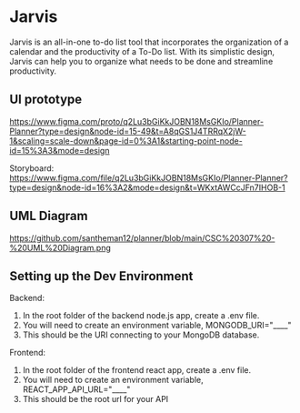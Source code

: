 # Jarvis

Jarvis is an all-in-one to-do list tool that incorporates the organization of a calendar and the productivity of a To-Do list. With its simplistic design, Jarvis can help you to organize what needs to be done and streamline productivity.

## UI prototype
https://www.figma.com/proto/q2Lu3bGiKkJOBN18MsGKIo/Planner-Planner?type=design&node-id=15-49&t=A8qGS1J4TRRqX2jW-1&scaling=scale-down&page-id=0%3A1&starting-point-node-id=15%3A3&mode=design 

Storyboard: https://www.figma.com/file/q2Lu3bGiKkJOBN18MsGKIo/Planner-Planner?type=design&node-id=16%3A2&mode=design&t=WKxtAWCcJFn7IHOB-1

## UML Diagram
https://github.com/santheman12/planner/blob/main/CSC%20307%20-%20UML%20Diagram.png

## Setting up the Dev Environment
Backend:
1. In the root folder of the backend node.js app, create a .env file.
2. You will need to create an environment variable, MONGODB_URI="____"
3. This should be the URI connecting to your MongoDB database.

Frontend:
1. In the root folder of the frontend react app, create a .env file.
2. You will need to create an environment variable, REACT_APP_API_URL="____"
3. This should be the root url for your API


